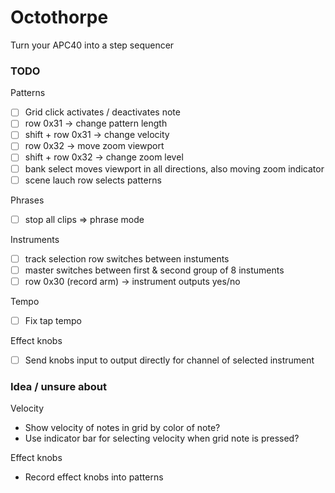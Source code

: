 
# Octothorpe

Turn your APC40 into a step sequencer


### TODO 
Patterns
- [ ] Grid click activates / deactivates note
- [ ] row 0x31 -> change pattern length
- [ ] shift + row 0x31 -> change velocity
- [ ] row 0x32 -> move zoom viewport
- [ ] shift + row 0x32 -> change zoom level
- [ ] bank select moves viewport in all directions, also moving zoom indicator
- [ ] scene lauch row selects patterns

Phrases
- [ ] stop all clips => phrase mode

Instruments
- [ ] track selection row switches between instuments
- [ ] master switches between first & second group of 8 instuments
- [ ] row 0x30 (record arm) -> instrument outputs yes/no

Tempo
- [ ] Fix tap tempo

Effect knobs
- [ ] Send knobs input to output directly for channel of selected instrument


### Idea / unsure about
Velocity
- Show velocity of notes in grid by color of note?
- Use indicator bar for selecting velocity when grid note is pressed?

Effect knobs
- Record effect knobs into patterns
